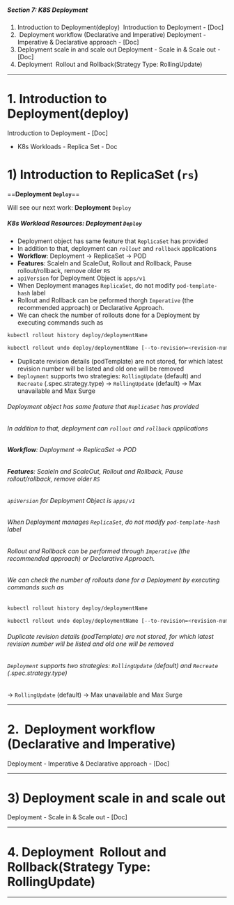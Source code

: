 ##### Section 7: K8S Deployment
1. Introduction to Deployment(deploy)
		 Introduction to Deployment - [Doc]
2.  Deployment workflow (Declarative and Imperative)
		Deployment - Imperative & Declarative approach - [Doc]
3. Deployment scale in and scale out
		Deployment - Scale in & Scale out - [Doc]
4. Deployment  Rollout and Rollback(Strategy Type: RollingUpdate)
---

# 1. Introduction to Deployment(deploy)
Introduction to Deployment - [Doc]

- K8s Workloads - Replica Set - Doc
# 1) Introduction to ReplicaSet (`rs`)

==**Deployment `Deploy`**==

Will see our next work: **Deployment** `Deploy`

##### K8s Workload Resources: **Deployment** `Deploy`
- Deployment object has same feature that `ReplicaSet` has provided
- In addition to that, deployment can *`rollout`* and `rollback` applications
- **Workflow**: Deployment -> ReplicaSet -> POD
- **Features**: ScaleIn and ScaleOut, Rollout and Rollback, Pause rollout/rollback, remove older `RS`
- `apiVersion` for Deployment Object is `apps/v1`
- When Deployment manages `ReplicaSet`, do not modify `pod-template-hash` label
- Rollout and Rollback can be peformed thorgh `Imperative` (the recommended approach) or Declarative Approach.
- We can check the number of rollouts done for a Deployment by executing commands such as
```sh
kubectl rollout history deploy/deploymentName

kubectl rollout undo deploy/deploymentName [--to-revision=<revision-number]
```
- Duplicate revision details (podTemplate) are not stored, for which latest revision number will be listed and old one will be removed
- `Deployment` supports two strategies: `RollingUpdate` (default) and `Recreate` (.spec.strategy.type)
-> `RollingUpdate` (default) -> Max unavailable and Max Surge




###### Deployment object has same feature that `ReplicaSet` has provided


###### In addition to that, deployment can *`rollout`* and `rollback` applications


###### **Workflow**: Deployment -> ReplicaSet -> POD


###### **Features**: ScaleIn and ScaleOut, Rollout and Rollback, Pause rollout/rollback, remove older `RS`


###### `apiVersion` for Deployment Object is `apps/v1`


###### When Deployment manages `ReplicaSet`, do not modify `pod-template-hash` label


###### Rollout and Rollback can be performed through `Imperative` (the recommended approach) or Declarative Approach.


###### We can check the number of rollouts done for a Deployment by executing commands such as
```sh
kubectl rollout history deploy/deploymentName

kubectl rollout undo deploy/deploymentName [--to-revision=<revision-number]
```



###### Duplicate revision details (podTemplate) are not stored, for which latest revision number will be listed and old one will be removed


###### `Deployment` supports two strategies: `RollingUpdate` (default) and `Recreate` (.spec.strategy.type)
-> `RollingUpdate` (default) -> Max unavailable and Max Surge




---
# 2.  Deployment workflow (Declarative and Imperative)
Deployment - Imperative & Declarative approach - [Doc]


---
# 3) Deployment scale in and scale out
Deployment - Scale in & Scale out - [Doc]


---
# 4. Deployment  Rollout and Rollback(Strategy Type: RollingUpdate)


---
